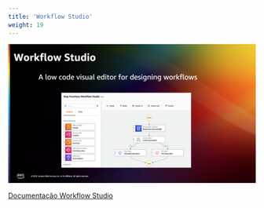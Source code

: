 ```yaml
---
title: 'Workflow Studio'
weight: 19
---
```


![Workflow Studio](/static/img/intro/workflow-studio.png)

[Documentação Workflow Studio](https://docs.aws.amazon.com/step-functions/latest/dg/workflow-studio.html)